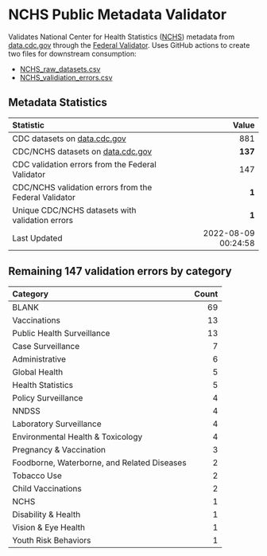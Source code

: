 # NCHS Public Metadata Validator

Validates National Center for Health Statistics ([NCHS](https://www.cdc.gov/nchs/index.htm)) metadata from [data.cdc.gov](https://data.cdc.gov/browse?category=NCHS) through the [Federal Validator](https://dashboard.data.gov/validate). Uses GitHub actions to create two files for downstream consumption:


+ [NCHS_raw_datasets.csv](NCHS_raw_datasets.csv)
+ [NCHS_validiation_errors.csv](NCHS_validiation_errors.csv)


## Metadata Statistics

| Statistic | Value |
| :---      | ---:  |
| CDC datasets on [data.cdc.gov](https://data.cdc.gov/) | 881 |
| CDC/NCHS datasets on [data.cdc.gov](https://data.cdc.gov/browse?category=NCHS)| **137** |
| CDC validation errors from the Federal Validator | 147 |
| CDC/NCHS validation errors from the Federal Validator | **1** |
| Unique CDC/NCHS datasets with validation errors | **1** |
| Last Updated | 2022-08-09 00:24:58 |


## Remaining 147 validation errors by category

| Category | Count |
| :---     | ---:  |
|BLANK|69|
|Vaccinations|13|
|Public Health Surveillance|13|
|Case Surveillance|7|
|Administrative|6|
|Global Health|5|
|Health Statistics|5|
|Policy Surveillance|4|
|NNDSS|4|
|Laboratory Surveillance|4|
|Environmental Health & Toxicology|4|
|Pregnancy & Vaccination|3|
|Foodborne, Waterborne, and Related Diseases|2|
|Tobacco Use|2|
|Child Vaccinations|2|
|NCHS|1|
|Disability & Health|1|
|Vision & Eye Health|1|
|Youth Risk Behaviors|1|